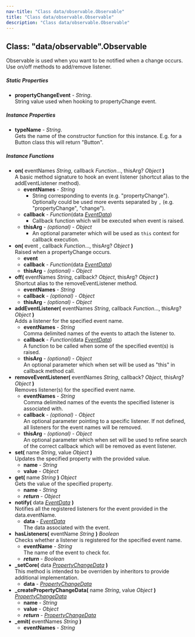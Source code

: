 ```yaml
---
nav-title: "Class data/observable.Observable"
title: "Class data/observable.Observable"
description: "Class data/observable.Observable"
---
```

## Class: "data/observable".Observable  
Observable is used when you want to be notified when a change occurs. Use on/off methods to add/remove listener.

##### Static Properties
 - **propertyChangeEvent** - _String_.    
  String value used when hooking to propertyChange event.

##### Instance Properties
 - **typeName** - _String_.    
  Gets the name of the constructor function for this instance. E.g. for a Button class this will return "Button".

##### Instance Functions
 - **on(** eventNames _String_, callback _Function_..., thisArg? _Object_ **)**  
     A basic method signature to hook an event listener (shortcut alias to the addEventListener method).
   - **eventNames** - _String_  
     - String corresponding to events (e.g. "propertyChange"). Optionally could be used more events separated by `,` (e.g. "propertyChange", "change"). 
   - **callback** - _Function_(data [_EventData_](../../data/observable/EventData.md))  
     - Callback function which will be executed when event is raised.
   - **thisArg** - _(optional)_ - _Object_  
     - An optional parameter which will be used as `this` context for callback execution.
 - **on(** event , callback _Function_..., thisArg? _Object_ **)**  
     Raised when a propertyChange occurs.
   - **event**
   - **callback** - _Function_(data [_EventData_](../../data/observable/EventData.md))
   - **thisArg** - _(optional)_ - _Object_
 - **off(** eventNames _String_, callback? _Object_, thisArg? _Object_ **)**  
     Shortcut alias to the removeEventListener method.
   - **eventNames** - _String_
   - **callback** - _(optional)_ - _Object_
   - **thisArg** - _(optional)_ - _Object_
 - **addEventListener(** eventNames _String_, callback _Function_..., thisArg? _Object_ **)**  
     Adds a listener for the specified event name.
   - **eventNames** - _String_  
     Comma delimited names of the events to attach the listener to.
   - **callback** - _Function_(data [_EventData_](../../data/observable/EventData.md))  
     A function to be called when some of the specified event(s) is raised.
   - **thisArg** - _(optional)_ - _Object_  
     An optional parameter which when set will be used as "this" in callback method call.
 - **removeEventListener(** eventNames _String_, callback? _Object_, thisArg? _Object_ **)**  
     Removes listener(s) for the specified event name.
   - **eventNames** - _String_  
     Comma delimited names of the events the specified listener is associated with.
   - **callback** - _(optional)_ - _Object_  
     An optional parameter pointing to a specific listener. If not defined, all listeners for the event names will be removed.
   - **thisArg** - _(optional)_ - _Object_  
     An optional parameter which when set will be used to refine search of the correct callback which will be removed as event listener.
 - **set(** name _String_, value _Object_ **)**  
     Updates the specified property with the provided value.
   - **name** - _String_
   - **value** - _Object_
 - **get(** name _String_ **)** _Object_  
     Gets the value of the specified property.
   - **name** - _String_
   - _**return**_ - _Object_
 - **notify(** data [_EventData_](../../data/observable/EventData.md) **)**  
     Notifies all the registered listeners for the event provided in the data.eventName.
   - **data** - [_EventData_](../../data/observable/EventData.md)  
     The data associated with the event.
 - **hasListeners(** eventName _String_ **)** _Boolean_  
     Checks whether a listener is registered for the specified event name.
   - **eventName** - _String_  
     The name of the event to check for.
   - _**return**_ - _Boolean_
 - **_setCore(** data [_PropertyChangeData_](../../data/observable/PropertyChangeData.md) **)**  
     This method is intended to be overriden by inheritors to provide additional implementation.
   - **data** - [_PropertyChangeData_](../../data/observable/PropertyChangeData.md)
 - **_createPropertyChangeData(** name _String_, value _Object_ **)** [_PropertyChangeData_](../../data/observable/PropertyChangeData.md)
   - **name** - _String_
   - **value** - _Object_
   - _**return**_ - [_PropertyChangeData_](../../data/observable/PropertyChangeData.md)
 - **_emit(** eventNames _String_ **)**
   - **eventNames** - _String_
